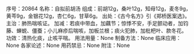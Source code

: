 序号：20864
名称：自拟前胡汤
组成：前胡12g，桑叶12g，知母12g，麦冬9g，黄芩9g，金银花12g，杏仁6g，甘草6g。
出处：《古今名方》引《郑桥医案选》。
主治：肺热喘咳证。
加减：若痰中带血，加藕节；惊悸不安，手足颤动者，加钧藤、蝉蜕、僵蚕；小儿麻疹后喘咳，加板兰根；痰火犯肺，加枇杷叶、款冬花。
功效：清热化痰，止咳平喘。
用法用量：None
制备方法：None
临床应用：None
各家论述：None
用药禁忌：None
附注：None
